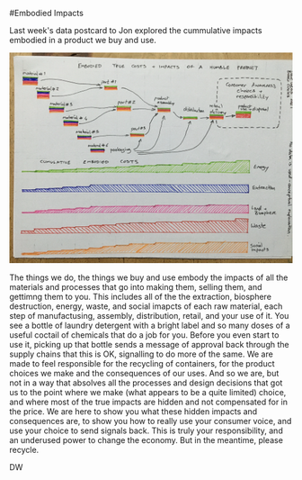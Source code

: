 #Embodied Impacts

Last week's data postcard to Jon explored the cummulative impacts embodied in a product we buy and use.

![flow of materials and processes for an imagined produce, alongside the embodied impacts accumulated at each step](/images/embodiedImpacts.png)

The things we do, the things we buy and use embody the impacts of all the materials and processes that go into making them, selling them, and gettimng them to you. This includes all of the the extraction, biosphere destruction, energy, waste, and social imapcts of each raw material, each step of manufactusing, assembly, distribution, retail, and your use of it. You see a bottle of laundry detergent with a bright label and so many doses of a useful coctail of chemicals that do a job for you. Before you even start to use it, picking up that bottle sends a message of approval back through the supply chains that this is OK, signalling to do more of the same. We are made to feel responsible for the recycling of containers, for the product choices we make and the consequences of our uses. And so we are, but not in a way that absolves all the processes and design decisions that got us to the point where we make (what appears to be a quite limited) choice, and where most of the true impacts are hidden and not compensated for in the price.
We are here to show you what these hidden impacts and consequences are, to show you how to really use your consumer voice, and use your choice to send signals back. This is truly your responsibility, and an underused power to change the economy. But in the meantime, please recycle.

DW
